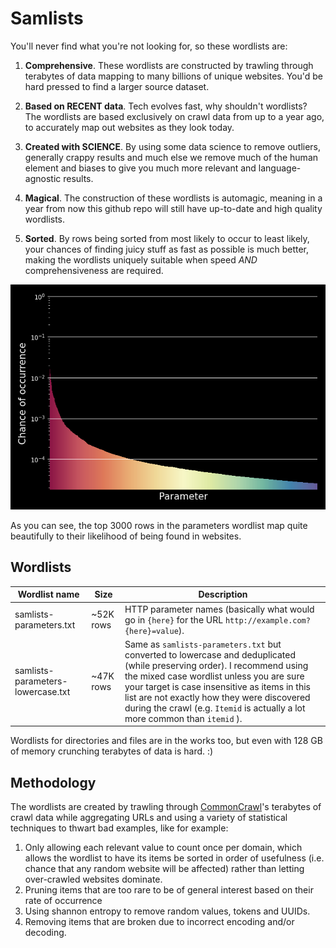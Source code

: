 # Samlists

You'll never find what you're not looking for, so these wordlists are:

1. **Comprehensive**. These wordlists are constructed by trawling through terabytes of data mapping to many billions of unique websites. You'd be hard pressed to find a larger source dataset.

2. **Based on RECENT data**. Tech evolves fast, why shouldn't wordlists? The wordlists are based exclusively on crawl data from up to a year ago, to accurately map out websites as they look today.

3. **Created with SCIENCE**. By using some data science to remove outliers, generally crappy results and much else we remove much of the human element and biases to give you much more relevant and language-agnostic results. 

4. **Magical**. The construction of these wordlists is automagic, meaning in a year from now this github repo will still have up-to-date and high quality wordlists.

5. **Sorted**. By rows being sorted from most likely to occur to least likely, your chances of finding juicy stuff as fast as possible is much better, making the wordlists uniquely suitable when speed *AND* comprehensiveness are required.

![The likelihood of the top parameters in the wordlists make a beautiful exponential curve, demonstrating that they follow a distribution cleanly](./plot.png)

As you can see, the top 3000 rows in the parameters wordlist map quite beautifully to their likelihood of being found in websites.


## Wordlists


| Wordlist name  | Size |  Description            |
| ------------- | ------------- |------------- |
| samlists-parameters.txt  | ~52K rows  | HTTP parameter names (basically what would go in `{here}` for the URL `http://example.com?{here}=value`).             |
| samlists-parameters-lowercase.txt  | ~47K rows  | Same as `samlists-parameters.txt` but converted to lowercase and deduplicated (while preserving order). I recommend using the mixed case wordlist unless you are sure your target is case insensitive as items in this list are not exactly how they were discovered during the crawl (e.g. `Itemid` is actually a lot more common than `itemid` ).             |

Wordlists for directories and files are in the works too, but even with 128 GB of memory crunching terabytes of data is hard. :)

## Methodology

The wordlists are created by trawling through [CommonCrawl](https://CommonCrawl.org)'s terabytes of crawl data while aggregating URLs and using a variety of statistical techniques to thwart bad examples, like for example:

1. Only allowing each relevant value to count once per domain, which allows the wordlist to have its items be sorted in order of usefulness (i.e. chance that any random website will be affected) rather than letting over-crawled websites dominate.
2. Pruning items that are too rare to be of general interest based on their rate of occurrence
3. Using shannon entropy to remove random values, tokens and UUIDs.
4. Removing items that are broken due to incorrect encoding and/or decoding.
